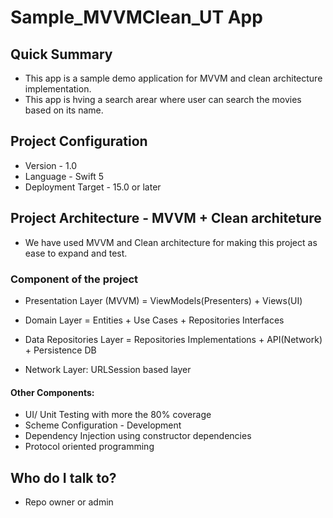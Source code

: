# Sample_MVVMClean_UT App #

## Quick Summary ##

* This app is a sample demo application for MVVM and clean architecture implementation.
* This app is hving a search arear where user can search the movies based on its name.


## Project Configuration ##

* Version - 1.0
* Language - Swift 5
* Deployment Target - 15.0 or later



## Project Architecture - MVVM + Clean architeture ##

* We have used MVVM and Clean architecture for making this project as ease to expand and test.

### Component of the project ###

* Presentation Layer (MVVM) = ViewModels(Presenters) + Views(UI)

* Domain Layer = Entities + Use Cases + Repositories Interfaces

* Data Repositories Layer = Repositories Implementations + API(Network) + Persistence DB

* Network Layer: URLSession based layer


#### Other Components: ####

* UI/ Unit Testing with more the 80% coverage
* Scheme Configuration - Development
* Dependency Injection using constructor dependencies
* Protocol oriented programming



## Who do I talk to? ##
* Repo owner or admin
